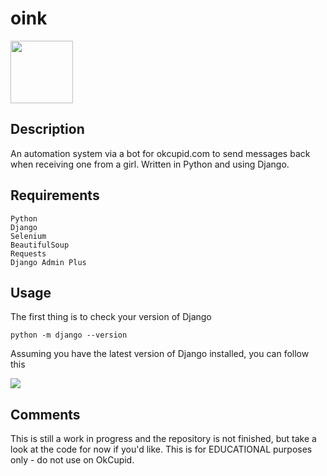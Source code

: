 # oink

<img src="https://cdn4.iconfinder.com/data/icons/pig-cartoon-emoji/742/pig-cartoon-emoji-animal-cute-014-512.png" height="100" width="100">

## Description
An automation system via a bot for okcupid.com to send messages back when receiving one from a girl. Written in Python and using Django.

## Requirements


```
Python
Django
Selenium
BeautifulSoup 
Requests
Django Admin Plus

```



## Usage

The first thing is to check your version of Django

``` python -m django --version ```

Assuming you have the latest version of Django installed, you can follow this

<img src="https://scontent-sjc2-1.xx.fbcdn.net/v/t34.0-12/14182494_1135152416524153_826175419_n.png?oh=4f744b903f15808600f64c43ed033ea7&oe=57C8AA67">

## Comments

This is still a work in progress and the repository is not finished, but take a look at the code for now if you'd like. This is for EDUCATIONAL purposes only - do not use on OkCupid. 
